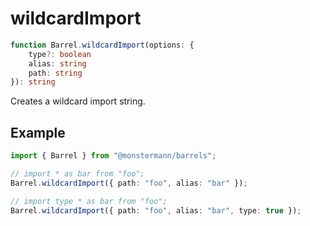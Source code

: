 # wildcardImport

```ts
function Barrel.wildcardImport(options: {
    type?: boolean
    alias: string
    path: string
}): string
```

Creates a wildcard import string.

## Example

```ts
import { Barrel } from "@monstermann/barrels";

// import * as bar from "foo";
Barrel.wildcardImport({ path: "foo", alias: "bar" });

// import type * as bar from "foo";
Barrel.wildcardImport({ path: "foo", alias: "bar", type: true });
```
